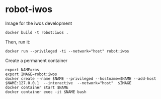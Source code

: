 # robot-iwos
Image for the iwos development

```
docker build -t robot:iwos .
```

Then, run it:
```
docker run --privileged -ti --network="host" robot:iwos
```

Create a permanent container
```
export NAME=ros
export IMAGE=robot:iwos
docker create --name $NAME --privileged --hostname=$NAME --add-host $NAME:127.0.0.1  --interactive  --network="host"  $IMAGE
docker container start $NAME
docker container exec -it $NAME bash
```
